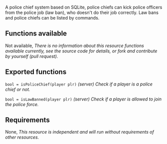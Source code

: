 A police chief system based on SQLite, police chiefs can kick police officers from the police 
job (law ban), who doesn't do their job correctly. Law bans and police chiefs can be listed by 
commands.

## Functions available

Not available, _There is no information about this resource functions available currently, 
see the source code for details, or fork and contribute by yourself (pull request)._

## Exported functions

`bool = isPoliceChief(player plr)` _(server) Check if a player is a police chief or not._

`bool = isLawBanned(player plr)` _(server) Check if a player is allowed to join the police force._

## Requirements

None, _This resource is independent and will run without requirements of other resources._
